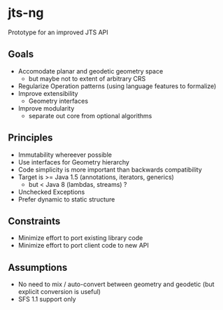 # jts-ng
Prototype for an improved JTS API

## Goals

* Accomodate planar and geodetic geometry space
  * but maybe not to extent of arbitrary CRS
* Regularize Operation patterns (using language features to formalize)
* Improve extensibility
  * Geometry interfaces 
* Improve modularity
  * separate out core from optional algorithms

## Principles

* Immutability whereever possible
* Use interfaces for Geometry hierarchy
* Code simplicity is more important than backwards compatibility
* Target is >= Java 1.5 (annotations, iterators, generics)
  * but < Java 8 (lambdas, streams) ? 
* Unchecked Exceptions
* Prefer dynamic to static structure

## Constraints

* Minimize effort to port existing library code
* Minimize effort to port client code to new API

## Assumptions

* No need to mix / auto-convert between geometry and geodetic (but explicit conversion is useful)
* SFS 1.1 support only

